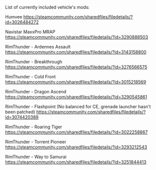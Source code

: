 List of currently included vehicle's mods:

Humvee
https://steamcommunity.com/sharedfiles/filedetails/?id=3026484272

Navistar MaxxPro MRAP
https://steamcommunity.com/sharedfiles/filedetails/?id=3290888503

RimThunder - Ardennes Assault
https://steamcommunity.com/sharedfiles/filedetails/?id=3143158800

RimThunder - Breakthrough
https://steamcommunity.com/sharedfiles/filedetails/?id=3276566575

RimThunder - Cold Front
https://steamcommunity.com/sharedfiles/filedetails/?id=3015218569

RimThunder - Dragon Ascend
https://steamcommunity.com/sharedfiles/filedetails/?id=3290545861

RimThunder - Flashpoint (No balanced for CE, grenade launcher hasn't been patched)
https://steamcommunity.com/sharedfiles/filedetails/?id=3074420389

RimThunder - Roaring Tiger
https://steamcommunity.com/sharedfiles/filedetails/?id=3022258867

RimThunder - Torrent Pioneer
https://steamcommunity.com/sharedfiles/filedetails/?id=3293212543

RimThunder - Way to Samurai
https://steamcommunity.com/sharedfiles/filedetails/?id=3251844413






